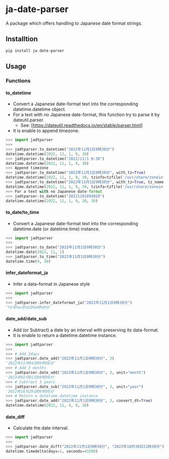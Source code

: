 # ja-date-parser

A package which offers handling to Japanese date format strings.

## Installtion

```python
pip install ja-date-parser
```

## Usage

### Functions

#### to_datetime

* Convert a Japanese date-format text into the corresponding datetime.datetime object.
* For a text with no Japanese date-format, this function try to parse it by dateutil.parser.
  * See: [https://dateutil.readthedocs.io/en/stable/parser.html]
* It is enable to append timezone.

```python
>>> import jadtparser
>>> 
>>> jadtparser.to_datetime("2022年11月1日9時30分")
datetime.datetime(2022, 11, 1, 9, 30)
>>> jadtparser.to_datetime("2022/11/1 9:30")
datetime.datetime(2022, 11, 1, 9, 30)
>>> Append timezone
>>> jadtparser.to_datetime("2022年11月1日9時30分", with_tz=True)
datetime.datetime(2022, 11, 1, 9, 30, tzinfo=tzfile('/usr/share/zoneinfo/Asia/Tokyo'))
>>> jadtparser.to_datetime("2022年11月1日9時30分", with_tz=True, tz_name="UTC")
datetime.datetime(2022, 11, 1, 9, 30, tzinfo=tzfile('/usr/share/zoneinfo/UTC'))
>>> For a text with no Japanese date-format
>>> jadtparser.to_datetime("20221101093020")
datetime.datetime(2022, 11, 1, 9, 30, 20)
```

#### to_date/to_time

* Convert a Japanese date-format text into the corresponding datetime.date (or datetime.time) instance.

```python
>>> import jadtparser
>>> 
>>> jadtparser.to_date("2022年11月1日9時30分")
datetime.date(2022, 11, 1)
>>> jadtparser.to_time("2022年11月1日9時30分")
datetime.time(9, 30)
```

#### infer_dateformat_ja

* Infer a data-format in Japanese style

```python
>>> import jadtparser
>>> 
>>> jadtparser.infer_dateformat_ja("2022年11月1日9時30分")
'%Y年%m月%d日%H時%M分'
```

#### date_add/date_sub

* Add (or Subtract) a date by an interval with preserving its data-format.
* It is enable to return a datetime.datetime instance.

```python
>>> import jadtparser
>>> 
>>> # Add 3days
>>> jadtparser.date_add("2022年11月1日9時30分", 3)
'2022年11月04日09時30分'
>>> # Add 3 months
>>> jadtparser.date_add("2022年11月1日9時30分", 3, unit="month")
'2023年02月01日09時30分'
>>> # Subtract 3 years
>>> jadtparser.date_sub("2022年11月1日9時30分", 3, unit="year")
'2022年10月29日09時30分'
>>> # Return a datetime.datetime instance
>>> jadtparser.date_add("2022年11月1日9時30分", 3, convert_dt=True)
datetime.datetime(2022, 11, 4, 9, 30)
```

#### date_diff

* Calculate the date interval.

```python
>>> import jadtparser
>>> 
>>> jadtparser.date_diff("2022年11月1日9時30分", "2022年10月30日21時30分")
datetime.timedelta(days=1, seconds=43200)
```
